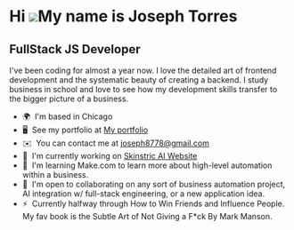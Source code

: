 Hi ![](https://user-images.githubusercontent.com/18350557/176309783-0785949b-9127-417c-8b55-ab5a4333674e.gif)My name is Joseph Torres
=====================================================================================================================================

FullStack JS Developer
----------------------

I've been coding for almost a year now. I love the detailed art of frontend development and the systematic beauty of creating a backend. I study business in school and love to see how my development skills transfer to the bigger picture of a business.

* 🌍  I'm based in Chicago
* 🖥️  See my portfolio at [My portfolio](http://Thismyportfolio)
* ✉️  You can contact me at [joseph8778@gmail.com](mailto:joseph8778@gmail.com)
* 🚀  I'm currently working on [Skinstric AI Website](http://https://skinstric-jt-rdpp.vercel.app/)
* 🧠  I'm learning Make.com to learn more about high-level automation within a business.
* 🤝  I'm open to collaborating on any sort of business automation project, AI integration w/ full-stack engineering, or a new application idea.
* ⚡  Currently halfway through How to Win Friends and Influence People. My fav book is the Subtle Art of Not Giving a F\*ck By Mark Manson.
